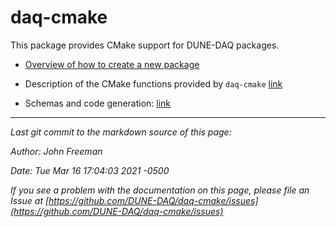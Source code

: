 # daq-cmake

This package provides CMake support for DUNE-DAQ packages.


* [Overview of how to create a new package](Creating-a-new-package.md)

* Description of the CMake functions provided by `daq-cmake` [link](CmakeFunctions.md)

* Schemas and code generation: [link](SchemaAndCodeGen.md)



-----

_Last git commit to the markdown source of this page:_


_Author: John Freeman_

_Date: Tue Mar 16 17:04:03 2021 -0500_

_If you see a problem with the documentation on this page, please file an Issue at [https://github.com/DUNE-DAQ/daq-cmake/issues](https://github.com/DUNE-DAQ/daq-cmake/issues)_

